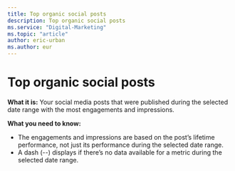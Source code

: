 ```yaml
---
title: Top organic social posts
description: Top organic social posts
ms.service: "Digital-Marketing"
ms.topic: "article"
author: eric-urban
ms.author: eur
---
```


# Top organic social posts

**What it is:** Your social media posts that were published during the selected date range with the most engagements and impressions.

**What you need to know:**
- The engagements and impressions are based on the post’s lifetime performance, not just its performance during the selected date range.
- A dash (--) displays if there’s no data available for a metric during the selected date range.


